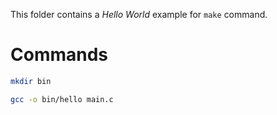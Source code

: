 This folder contains a *Hello World* example for `make` command.


# Commands

```bash
mkdir bin

gcc -o bin/hello main.c

```
